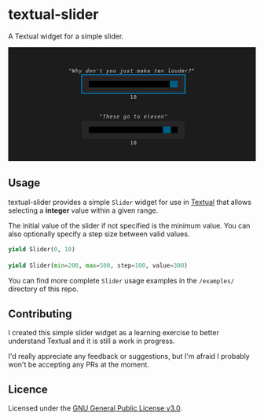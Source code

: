# textual-slider

A Textual widget for a simple slider.

![screenshot](https://raw.githubusercontent.com/TomJGooding/textual-slider/main/assets/screenshot.png)

## Usage

textual-slider provides a simple `Slider` widget for use in
[Textual](https://github.com/Textualize/textual) that allows selecting a
**integer** value within a given range.

The initial value of the slider if not specified is the minimum value.
You can also optionally specify a step size between valid values.

```python
yield Slider(0, 10)

yield Slider(min=200, max=500, step=100, value=300)
```

You can find more complete `Slider` usage examples in the `/examples/` directory
of this repo.

## Contributing

I created this simple slider widget as a learning exercise to better
understand Textual and it is still a work in progress.

I'd really appreciate any feedback or suggestions, but I'm afraid I
probably won't be accepting any PRs at the moment.

## Licence

Licensed under the [GNU General Public License v3.0](LICENSE).
